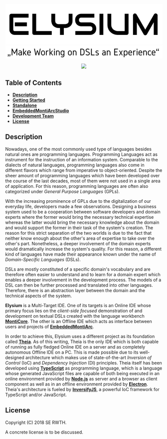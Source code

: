<p align="center">
    <img src="targets/standalone/doc/images/elysium.png"/>
    <img src="targets/standalone/doc/images/quote.png" width="718"/>
</p>
<p align="center">
    <a href="https://github.com/theia-ide/theia">
        <img src="https://img.shields.io/badge/Theia_Version-0.3.15-blue.svg?longCache=true&style=flat-square"/>
    </a>
</p>

## Table of Contents
* [**Description**](#description)
* [**Getting Started**](/doc/GettingStarted.md)
* [**Standalone**](/targets/standalone)
* [**EmbeddedMontiArcStudio**](/targets/emastudio)
* [**Development Team**](/doc/DevelopmentTeam.md)
* [**License**](#license)

## Description
Nowadays, one of the most commonly used type of languages besides natural ones are programming
languages. Programming Languages act as instrument for the instruction of an information
system. Comparable to the dialects of natural languages, programming languages also come in
different flavors which range from imperative to object-oriented. Despite the sheer amount of
programming languages which have been developed over the course of the last decades, most of
them were not used in a single area of application. For this reason, programming languages are
often also categorized under *General Purpose Languages* (GPLs).

With the increasing prominence of GPLs due to the digitalization of our everyday life,
developers made a few observations. Designing a business system used to be a cooperation
between software developers and domain experts where the former would bring the necessary
technical expertise whereas the latter would bring the necessary knowledge about the domain
and would support the former in their task of the system's creation. The reason for this
strict separation of the two worlds is due to the fact that neither know enough about the
other's area of expertise to take over the other's part. Nonetheless, a deeper involvement of
the domain experts would dramatically increase the system's quality. For this reason, a
different kind of languages have made their appearance known under the name of
*Domain-Specific Languages* (DSLs).

DSLs are mostly constituted of a specific domain's vocabulary and are therefore often easier
to understand and to learn for a domain expert which enables a deeper involvement in the
development process. The models of a DSL can then be further processed and translated into
other languages. Therefore, there is an abstraction layer between the domain and the technical
aspects of the system.

**Elysium** is a Multi-Target IDE. One of its targets is an Online IDE whose primary focus lies
on the _client-side focused_ demonstration of and development on textual DSLs created with the
language workbench [**MontiCore**](http://www.monticore.de). The other is an Offline IDE which
acts as interface between users and projects of
[**EmbeddedMontiArc**](https://git.rwth-aachen.de/monticore/EmbeddedMontiArc).

In order to achieve this, Elysium uses a different project as its foundation called
[**Theia**](http://www.theia-ide.org). As of this writing, Theia is the only IDE which is both
capable of running as fully fledged Online IDE on a server and as completely autonomous Offline
IDE on a PC. This is made possible due to its well-designed architecture which makes use of
state-of-the-art _Inversion of Control_ (IoC) and _Dependency Injection_ (DI) principles. Theia
itself has been developed using [**TypeScript**](https://www.typescriptlang.org) as programming
language, which is a language whose generated JavaScript files are capable of both being
executed in an online environment provided by [**Node.js**](https://nodejs.org) as server and a
browser as client component as well as in an offline environment provided by
[**Electron**](https://electronjs.org). Theia's architecture is fueled by
[**InversifyJS**](http://inversify.io), a powerful IoC framework for TypeScript and/or
JavaScript.

## License
Copyright (C) 2018 SE RWTH.

A concrete license is to be discussed.